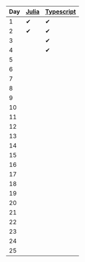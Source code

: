 | Day |  [Julia](julia/src) | [Typescript](typescript/src/days) |
| --- | ----- | ----- |
| 1   | ✔  | ✔ |
| 2   | ✔ | ✔ |
| 3   |   | ✔ |
| 4   |   | ✔ |
| 5   |   |   |
| 6   |   |   |
| 7   |   |   |
| 8   |   |   |
| 9   |   |   |
| 10  |   |   | 
| 11  |   |   | 
| 12  |   |   | 
| 13  |   |   |
| 14  |   |   | 
| 15  |   |   | 
| 16  |   |   | 
| 17  |   |   |  
| 18  |   |   | 
| 19  |   |   | 
| 20  |   |   | 
| 21  |   |   |
| 22  |   |   | 
| 23  |   |   | 
| 24  |   |   |
| 25  |   |   |
